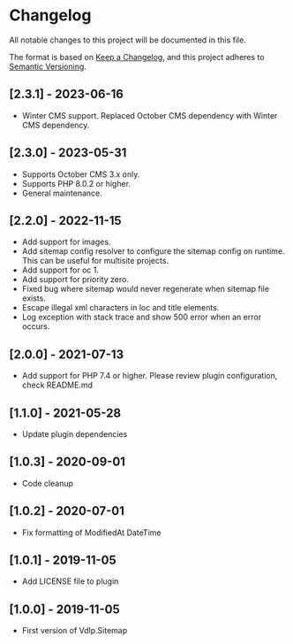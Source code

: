# Changelog
All notable changes to this project will be documented in this file.

The format is based on [Keep a Changelog](https://keepachangelog.com/en/1.0.0/),
and this project adheres to [Semantic Versioning](https://semver.org/spec/v2.0.0.html).

## [2.3.1] - 2023-06-16

* Winter CMS support. Replaced October CMS dependency with Winter CMS dependency.

## [2.3.0] - 2023-05-31

* Supports October CMS 3.x only.
* Supports PHP 8.0.2 or higher.
* General maintenance.

## [2.2.0] - 2022-11-15

* Add support for images.
* Add sitemap config resolver to configure the sitemap config on runtime. This can be useful for multisite projects.
* Add support for oc 1.
* Add support for priority zero.
* Fixed bug where sitemap would never regenerate when sitemap file exists.
* Escape illegal xml characters in loc and title elements.
* Log exception with stack trace and show 500 error when an error occurs.

## [2.0.0] - 2021-07-13

* Add support for PHP 7.4 or higher. Please review plugin configuration, check README.md

## [1.1.0] - 2021-05-28

* Update plugin dependencies

## [1.0.3] - 2020-09-01

* Code cleanup

## [1.0.2] - 2020-07-01

* Fix formatting of ModifiedAt DateTime

## [1.0.1] - 2019-11-05

* Add LICENSE file to plugin

## [1.0.0] - 2019-11-05

* First version of Vdlp.Sitemap
